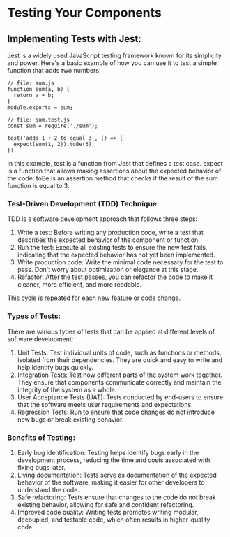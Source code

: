 # Testing Your Components

## Implementing Tests with Jest:

Jest is a widely used JavaScript testing framework known for its simplicity and power. Here's a basic example of how you can use it to test a simple function that adds two numbers:

```
// file: sum.js
function sum(a, b) {
  return a + b;
}
module.exports = sum;
```
```
// file: sum.test.js
const sum = require('./sum');

test('adds 1 + 2 to equal 3', () => {
  expect(sum(1, 2)).toBe(3);
});
```

In this example, test is a function from Jest that defines a test case. expect is a function that allows making assertions about the expected behavior of the code. toBe is an assertion method that checks if the result of the sum function is equal to 3.

### Test-Driven Development (TDD) Technique:

TDD is a software development approach that follows three steps:

1. Write a test: Before writing any production code, write a test that describes the expected behavior of the component or function.
2. Run the test: Execute all existing tests to ensure the new test fails, indicating that the expected behavior has not yet been implemented.
3. Write production code: Write the minimal code necessary for the test to pass. Don't worry about optimization or elegance at this stage.
4. Refactor: After the test passes, you can refactor the code to make it cleaner, more efficient, and more readable.

This cycle is repeated for each new feature or code change.

### Types of Tests:

There are various types of tests that can be applied at different levels of software development:

1. Unit Tests: Test individual units of code, such as functions or methods, isolated from their dependencies. They are quick and easy to write and help identify bugs quickly.
2. Integration Tests: Test how different parts of the system work together. They ensure that components communicate correctly and maintain the integrity of the system as a whole.
3. User Acceptance Tests (UAT): Tests conducted by end-users to ensure that the software meets user requirements and expectations.
4. Regression Tests: Run to ensure that code changes do not introduce new bugs or break existing behavior.

### Benefits of Testing:

1. Early bug identification: Testing helps identify bugs early in the development process, reducing the time and costs associated with fixing bugs later.
2. Living documentation: Tests serve as documentation of the expected behavior of the software, making it easier for other developers to understand the code.
3. Safe refactoring: Tests ensure that changes to the code do not break existing behavior, allowing for safe and confident refactoring.
4. Improved code quality: Writing tests promotes writing modular, decoupled, and testable code, which often results in higher-quality code.
